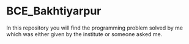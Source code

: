 # BCE_Bakhtiyarpur

In this repository you will find the programming problem solved by me which was either given by the institute or someone asked me.
